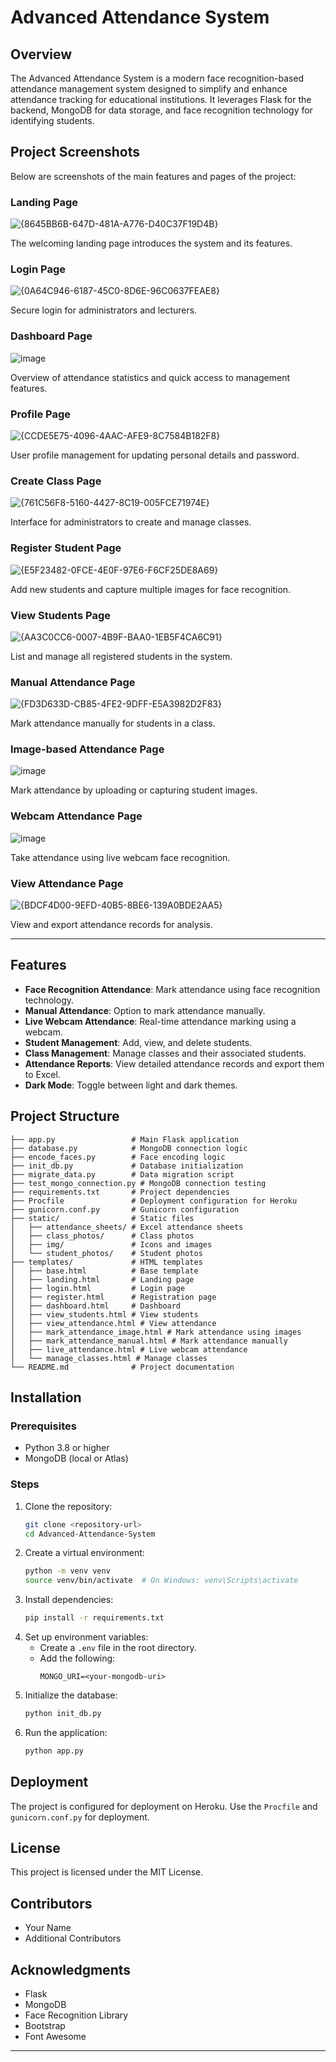 # Advanced Attendance System

## Overview
The Advanced Attendance System is a modern face recognition-based attendance management system designed to simplify and enhance attendance tracking for educational institutions. It leverages Flask for the backend, MongoDB for data storage, and face recognition technology for identifying students.


## Project Screenshots
Below are screenshots of the main features and pages of the project:

### Landing Page
![{8645BB6B-647D-481A-A776-D40C37F19D4B}](https://github.com/user-attachments/assets/a55681b2-9d7f-46e6-ab7e-d9a33ec7fceb)

The welcoming landing page introduces the system and its features.

### Login Page
![{0A64C946-6187-45C0-8D6E-96C0637FEAE8}](https://github.com/user-attachments/assets/1e7f7d26-06cb-4177-b31f-e196c7629cd1)

Secure login for administrators and lecturers.

### Dashboard Page
![image](https://github.com/user-attachments/assets/e033a187-9031-460a-b1c8-c21a4b8c5048)

Overview of attendance statistics and quick access to management features.

### Profile Page
![{CCDE5E75-4096-4AAC-AFE9-8C7584B182F8}](https://github.com/user-attachments/assets/64f4b717-3f8a-471d-a35a-d75d20fb91da)

User profile management for updating personal details and password.

### Create Class Page
![{761C56F8-5160-4427-8C19-005FCE71974E}](https://github.com/user-attachments/assets/cda34807-3ce0-4400-908d-b37ba6bda337)

Interface for administrators to create and manage classes.

### Register Student Page
![{E5F23482-0FCE-4E0F-97E6-F6CF25DE8A69}](https://github.com/user-attachments/assets/f738c29f-2bf1-4765-b9b5-d75c89f47e8b)

Add new students and capture multiple images for face recognition.

### View Students Page
![{AA3C0CC6-0007-4B9F-BAA0-1EB5F4CA6C91}](https://github.com/user-attachments/assets/ea7610d8-4c11-484d-a82c-b7ec8833f8e6)

List and manage all registered students in the system.

### Manual Attendance Page
![{FD3D633D-CB85-4FE2-9DFF-E5A3982D2F83}](https://github.com/user-attachments/assets/abf3756d-f7e4-4714-856a-fa106b4deadc)

Mark attendance manually for students in a class.

### Image-based Attendance Page
![image](https://github.com/user-attachments/assets/a778edac-dbbf-44d2-986b-fc1ee6d509fb)

Mark attendance by uploading or capturing student images.

### Webcam Attendance Page
![image](https://github.com/user-attachments/assets/911e600f-dcb8-47e4-8c9c-8da6d22cbd20)


Take attendance using live webcam face recognition.

### View Attendance Page
![{BDCF4D00-9EFD-40B5-8BE6-139A0BDE2AA5}](https://github.com/user-attachments/assets/92fc56a9-4f90-4a70-9e19-4124eaad58bd)

View and export attendance records for analysis.

---

## Features
- **Face Recognition Attendance**: Mark attendance using face recognition technology.
- **Manual Attendance**: Option to mark attendance manually.
- **Live Webcam Attendance**: Real-time attendance marking using a webcam.
- **Student Management**: Add, view, and delete students.
- **Class Management**: Manage classes and their associated students.
- **Attendance Reports**: View detailed attendance records and export them to Excel.
- **Dark Mode**: Toggle between light and dark themes.

## Project Structure
```
├── app.py                 # Main Flask application
├── database.py            # MongoDB connection logic
├── encode_faces.py        # Face encoding logic
├── init_db.py             # Database initialization
├── migrate_data.py        # Data migration script
├── test_mongo_connection.py # MongoDB connection testing
├── requirements.txt       # Project dependencies
├── Procfile               # Deployment configuration for Heroku
├── gunicorn.conf.py       # Gunicorn configuration
├── static/                # Static files
│   ├── attendance_sheets/ # Excel attendance sheets
│   ├── class_photos/      # Class photos
│   ├── img/               # Icons and images
│   └── student_photos/    # Student photos
├── templates/             # HTML templates
│   ├── base.html          # Base template
│   ├── landing.html       # Landing page
│   ├── login.html         # Login page
│   ├── register.html      # Registration page
│   ├── dashboard.html     # Dashboard
│   ├── view_students.html # View students
│   ├── view_attendance.html # View attendance
│   ├── mark_attendance_image.html # Mark attendance using images
│   ├── mark_attendance_manual.html # Mark attendance manually
│   ├── live_attendance.html # Live webcam attendance
│   └── manage_classes.html # Manage classes
└── README.md              # Project documentation
```

## Installation

### Prerequisites
- Python 3.8 or higher
- MongoDB (local or Atlas)

### Steps
1. Clone the repository:
   ```bash
   git clone <repository-url>
   cd Advanced-Attendance-System
   ```
2. Create a virtual environment:
   ```bash
   python -m venv venv
   source venv/bin/activate  # On Windows: venv\Scripts\activate
   ```
3. Install dependencies:
   ```bash
   pip install -r requirements.txt
   ```
4. Set up environment variables:
   - Create a `.env` file in the root directory.
   - Add the following:
     ```env
     MONGO_URI=<your-mongodb-uri>
     ```
5. Initialize the database:
   ```bash
   python init_db.py
   ```
6. Run the application:
   ```bash
   python app.py
   ```

## Deployment
The project is configured for deployment on Heroku. Use the `Procfile` and `gunicorn.conf.py` for deployment.

## License
This project is licensed under the MIT License.

## Contributors
- Your Name
- Additional Contributors

## Acknowledgments
- Flask
- MongoDB
- Face Recognition Library
- Bootstrap
- Font Awesome

---
